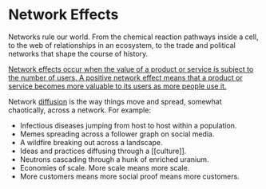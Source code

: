 # Network Effects

Networks rule our world. From the chemical reaction pathways inside a cell, to the web of relationships in an ecosystem, to the trade and political networks that shape the course of history.

[Network effects occur when the value of a product or service is subject to the number of users. A positive network effect means that a product or service becomes more valuable to its users as more people use it.](https://julian.digital/2021/12/20/the-power-of-defaults/)

Network [diffusion](https://meltingasphalt.com/interactive/going-critical/) is the way things move and spread, somewhat chaotically, across a network. For example:

- Infectious diseases jumping from host to host within a population.
- Memes spreading across a follower graph on social media.
- A wildfire breaking out across a landscape.
- Ideas and practices diffusing through a [[culture]].
- Neutrons cascading through a hunk of enriched uranium.
- Economies of scale. More scale means more scale.
- More customers means more social proof means more customers.
